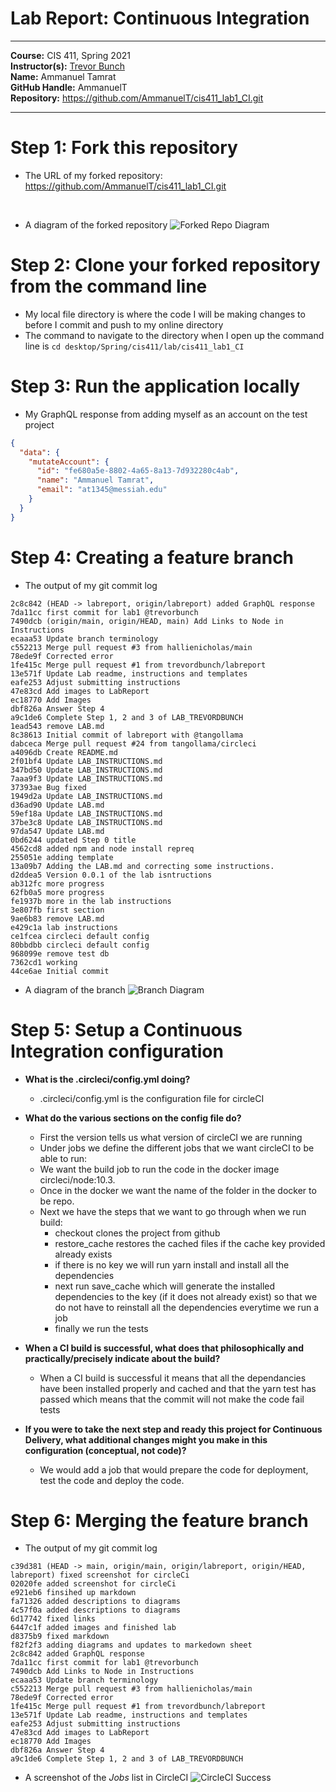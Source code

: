 # Lab Report: Continuous Integration
___
**Course:** CIS 411, Spring 2021  
**Instructor(s):** [Trevor Bunch](https://github.com/trevordbunch)  
**Name:** Ammanuel Tamrat  
**GitHub Handle:** AmmanuelT  
**Repository:** https://github.com/AmmanuelT/cis411_lab1_CI.git 
___

# Step 1: Fork this repository
- The URL of my forked repository: https://github.com/AmmanuelT/cis411_lab1_CI.git
</br >

* A diagram of the forked repository
![Forked Repo Diagram](../assets/repoDiagram.svg)


# Step 2: Clone your forked repository from the command line  
- My local file directory is where the code I will be making changes to before I commit and push to my online directory
- The command to navigate to the directory when I open up the command line is ```cd desktop/Spring/cis411/lab/cis411_lab1_CI```

# Step 3: Run the application locally
- My GraphQL response from adding myself as an account on the test project
``` json
{
  "data": {
    "mutateAccount": {
      "id": "fe680a5e-8802-4a65-8a13-7d932280c4ab",
      "name": "Ammanuel Tamrat",
      "email": "at1345@messiah.edu"
    }
  }
}
```

# Step 4: Creating a feature branch
- The output of my git commit log

```
2c8c842 (HEAD -> labreport, origin/labreport) added GraphQL response
7da11cc first commit for lab1 @trevorbunch
7490dcb (origin/main, origin/HEAD, main) Add Links to Node in Instructions
ecaaa53 Update branch terminology
c552213 Merge pull request #3 from hallienicholas/main
78ede9f Corrected error
1fe415c Merge pull request #1 from trevordbunch/labreport
13e571f Update Lab readme, instructions and templates
eafe253 Adjust submitting instructions
47e83cd Add images to LabReport
ec18770 Add Images
dbf826a Answer Step 4
a9c1de6 Complete Step 1, 2 and 3 of LAB_TREVORDBUNCH
1ead543 remove LAB.md
8c38613 Initial commit of labreport with @tangollama
dabceca Merge pull request #24 from tangollama/circleci
a4096db Create README.md
2f01bf4 Update LAB_INSTRUCTIONS.md
347bd50 Update LAB_INSTRUCTIONS.md
7aaa9f3 Update LAB_INSTRUCTIONS.md
37393ae Bug fixed
1949d2a Update LAB_INSTRUCTIONS.md
d36ad90 Update LAB.md
59ef18a Update LAB_INSTRUCTIONS.md
37be3c8 Update LAB_INSTRUCTIONS.md
97da547 Update LAB.md
0bd6244 updated Step 0 title
4562cd8 added npm and node install repreq
255051e adding template
13a09b7 Adding the LAB.md and correcting some instructions.
d2ddea5 Version 0.0.1 of the lab isntructions
ab312fc more progress
62fb0a5 more progress
fe1937b more in the lab instructions
3e807fb first section
9ae6b83 remove LAB.md
e429c1a lab instructions
ce1fcea circleci default config
80bbdbb circleci default config
968099e remove test db
7362cd1 working
44ce6ae Initial commit
```

* A diagram of the branch
![Branch Diagram](../assets/branchDiagram.svg)

# Step 5: Setup a Continuous Integration configuration
- **What is the .circleci/config.yml doing?**

  - .circleci/config.yml is the configuration file for circleCI  

- **What do the various sections on the config file do?**  

  - First the version tells us what version of circleCI we are running
  - Under jobs we define the different jobs that we want circleCI to be able to run:
  - We want the build job to run the code in the docker image circleci/node:10.3.
  - Once in the docker we want the name of the folder in the docker to be repo.
  - Next we have the steps that we want to go through when we run build:
    - checkout clones the project from github
    - restore_cache restores the cached files if the cache key provided already exists
    - if there is no key we will run yarn install and install all the dependencies
    - next run save_cache which will generate the installed dependencies to the key (if it does not already exist) so that we do not have to reinstall all the dependencies everytime we run a job
    - finally we run the tests  


- **When a CI build is successful, what does that philosophically and practically/precisely indicate about the build?**  
  - When a CI build is successful it means that all the dependancies have been installed properly and cached and that the yarn test has passed which means that the commit will not make the code fail tests  

- **If you were to take the next step and ready this project for Continuous Delivery, what additional changes might you make in this configuration (conceptual, not code)?**  
  - We would add a job that would prepare the code for deployment, test the code and deploy the code.

# Step 6: Merging the feature branch
* The output of my git commit log
```
c39d381 (HEAD -> main, origin/main, origin/labreport, origin/HEAD, labreport) fixed screenshot for circleCi
02020fe added screenshot for circleCi
e921eb6 finsihed up markdown
fa71326 added descriptions to diagrams
4c57f0a added descriptions to diagrams
6d17742 fixed links
6447c1f added images and finished lab
d8375b9 fixed markdown
f82f2f3 adding diagrams and updates to markedown sheet
2c8c842 added GraphQL response
7da11cc first commit for lab1 @trevorbunch
7490dcb Add Links to Node in Instructions
ecaaa53 Update branch terminology
c552213 Merge pull request #3 from hallienicholas/main
78ede9f Corrected error
1fe415c Merge pull request #1 from trevordbunch/labreport
13e571f Update Lab readme, instructions and templates
eafe253 Adjust submitting instructions
47e83cd Add images to LabReport
ec18770 Add Images
dbf826a Answer Step 4
a9c1de6 Complete Step 1, 2 and 3 of LAB_TREVORDBUNCH

```

* A screenshot of the _Jobs_ list in CircleCI
![CircleCI Success](../assets/circleciLab.png)
